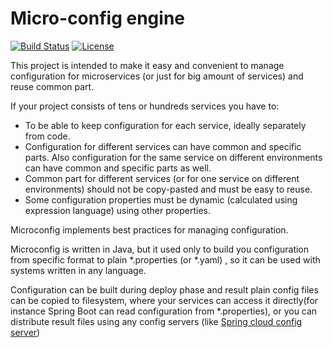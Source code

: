 # Micro-config engine

[![Build Status](https://travis-ci.com/Microconfig/microconfig.svg?branch=master)](https://travis-ci.com/Microconfig/microconfig)
[![License](https://img.shields.io/badge/License-Apache%202.0-blue.svg)](https://opensource.org/licenses/Apache-2.0)

This project is intended to make it easy and convenient to manage configuration for microservices (or just for big amount of services) and reuse common part.

If your project consists of tens or hundreds services you have to:
* To be able to keep configuration for each service, ideally separately from code.
* Configuration for different services can have common and specific parts. Also configuration for the same service on different environments can have common and specific parts as well.
* Common part for different services (or for one service on different environments) should not be copy-pasted and must be easy to reuse.
* Some configuration properties must be dynamic (calculated using expression language) using other properties.

Microconfig implements best practices for managing configuration.

Microconfig is written in Java, but it used only to build you configuration from specific format to plain *.properties (or *.yaml) , so it can be used with systems written in any language. 

Configuration can be built during deploy phase and result plain config files can be copied to filesystem, where your services can access it directly(for instance Spring Boot can read configuration from *.properties), or you can distribute result files using any config servers (like [Spring cloud config server](https://spring.io/projects/spring-cloud-config))

